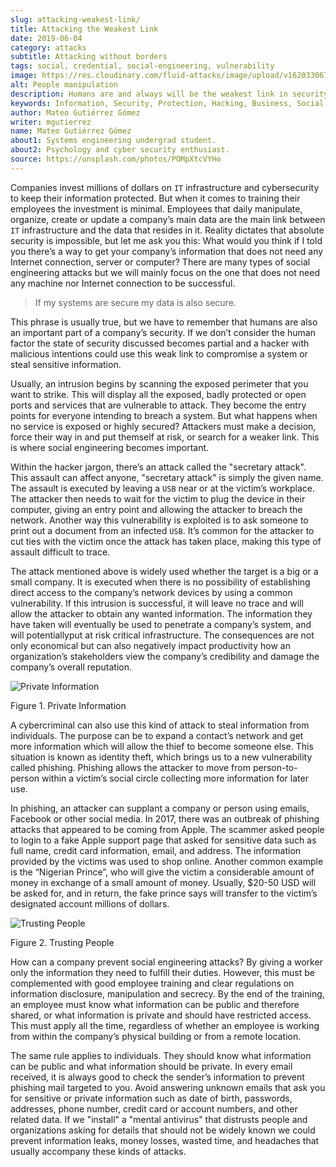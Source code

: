 ```yaml
---
slug: attacking-weakest-link/
title: Attacking the Weakest Link
date: 2019-06-04
category: attacks
subtitle: Attacking without borders
tags: social, credential, social-engineering, vulnerability
image: https://res.cloudinary.com/fluid-attacks/image/upload/v1620330673/blog/attacking-weakest-link/cover_g7rdsd.webp
alt: People manipulation
description: Humans are and always will be the weakest link in security. Learn how to deal with these kinds of holes and how to patch them.
keywords: Information, Security, Protection, Hacking, Business, Social Engineering, Ethical Hacking, Pentesting
author: Mateo Gutiérrez Gómez
writer: mgutierrez
name: Mateo Gutiérrez Gómez
about1: Systems engineering undergrad student.
about2: Psychology and cyber security enthusiast.
source: https://unsplash.com/photos/POMpXtcVYHo
---
```


Companies invest millions of dollars on `IT` infrastructure and cybersecurity
to keep their information protected.
But when it comes to training their employees the investment is minimal.
Employees that daily manipulate, organize, create or update a company’s main
data are the main link between `IT` infrastructure and
the data that resides in it.
Reality dictates that absolute security is impossible,
but let me ask you this:
What would you think if I told you there’s a way to get your
company’s information
that does not need any Internet connection, server or computer?
There are many types of social engineering attacks
but we will mainly focus on the one that does not need any machine
nor Internet connection to be successful.

> If my systems are secure my data is also secure.

This phrase is usually true,
but we have to remember that humans are also an important part
of a company’s security.
If we don’t consider the human factor
the state of security discussed becomes partial
and a hacker with malicious intentions could use this weak link
to compromise a system or steal sensitive information.

Usually, an intrusion begins by scanning the exposed perimeter
that you want to strike.
This will display all the exposed, badly protected or open ports
and services that are vulnerable to attack.
They become the entry points for everyone intending to breach a system.
But what happens when no service is exposed or highly secured?
Attackers must make a decision, force their way in and put themself at risk,
or search for a weaker link. This is where social engineering becomes important.

Within the hacker jargon, there’s an attack called the "secretary attack".
This assault can affect anyone, "secretary attack" is simply the given name.
The assault is executed by leaving a `USB` near or at the victim’s workplace.
The attacker then needs to wait for the victim to plug the device
in their computer, giving an entry point and allowing the attacker
to breach the network.
Another way this vulnerability is exploited is to ask someone
to print out a document from an infected `USB`.
It’s common for the attacker to cut ties with the victim
once the attack has taken place, making this type of assault difficult to trace.

The attack mentioned above is widely used
whether the target is a big or a small company.
It is executed when there is no possibility
of establishing direct access to the company’s network devices by
using a common vulnerability.
If this intrusion is successful, it will leave no trace
and will allow the attacker to obtain any wanted information.
The information they have taken will eventually be used
to penetrate a company’s system,
and will potentiallyput at risk critical infrastructure.
The consequences are not only economical
but can also negatively impact productivity
how an organization’s stakeholders view the company’s credibility
and damage the company’s overall reputation.

<div class="imgblock">

![Private Information](https://res.cloudinary.com/fluid-attacks/image/upload/v1620330668/blog/attacking-weakest-link/private_uuv9jt.webp)

<div class="title">

Figure 1. Private Information

</div>

</div>

A cybercriminal can also use this kind of attack to steal information
from individuals.
The purpose can be to expand a contact’s network
and get more information which will allow the thief to become someone else.
This situation is known as identity theft,
which brings us to a new vulnerability called phishing.
Phishing allows the attacker to move from person-to-person
within a victim’s social circle collecting more information for later use.

In phishing, an attacker can supplant a company or person using emails,
Facebook or other social media.
In 2017, there was an outbreak of phishing attacks
that appeared to be coming from Apple.
The scammer asked people to login to a fake Apple support page
that asked for sensitive data such as full name, credit card information,
email, and address. The information provided by the victims
was used to shop online.
Another common example is the “Nigerian Prince”,
who will give the victim a considerable amount of money
in exchange of a small amount of money.
Usually, $20-50 USD will be asked for, and in return,
the fake prince says will transfer
to the victim’s designated account millions of dollars.

<div class="imgblock">

![Trusting People](https://res.cloudinary.com/fluid-attacks/image/upload/v1620330669/blog/attacking-weakest-link/trust_oyg3zh.webp)

<div class="title">

Figure 2. Trusting People

</div>

</div>

How can a company prevent social engineering attacks?
By giving a worker only the information they need to fulfill their duties.
However, this must be complemented with good employee training
and clear regulations on information disclosure, manipulation and secrecy.
By the end of the training, an employee must know
what information can be public and therefore shared,
or what information is private and should have restricted access.
This must apply all the time,
regardless of whether an employee is working from within
the company’s physical building or from a remote location.

The same rule applies to individuals.
They should know what information can be public
and what information should be private.
In every email received, it is always good to check the sender’s information
to prevent phishing mail targeted to you.
Avoid answering unknown emails that ask you for sensitive
or private information such as date of birth, passwords, addresses,
phone number, credit card or account numbers, and other related data.
If we "install" a "mental antivirus" that distrusts people and organizations
asking for details that should not be widely known we could prevent
information leaks, money losses, wasted time, and headaches
that usually accompany these kinds of attacks.